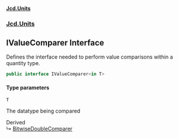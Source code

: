 #### [Jcd.Units](index.md 'index')
### [Jcd.Units](Jcd.Units.md 'Jcd.Units')

## IValueComparer<T> Interface

Defines the interface needed to perform value comparisons within a quantity type.

```csharp
public interface IValueComparer<in T>
```
#### Type parameters

<a name='Jcd.Units.IValueComparer_T_.T'></a>

`T`

The datatype being compared

Derived  
&#8627; [BitwiseDoubleComparer](Jcd.Units.BitwiseDoubleComparer.md 'Jcd.Units.BitwiseDoubleComparer')